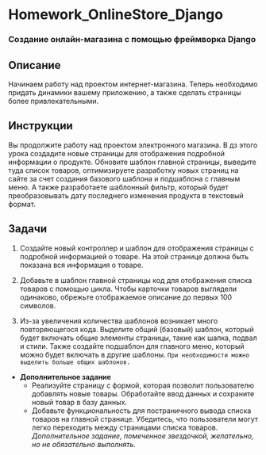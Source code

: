 # Homework_OnlineStore_Django
### Создание онлайн-магазина с помощью фреймворка Django

## Описание
Начинаем работу над проектом интернет-магазина. 
Теперь необходимо придать динамики вашему приложению, а также сделать страницы более привлекательными.

## Инcтрукции
Вы продолжите работу над проектом электронного магазина. 
В дз этого урока создадите новые страницы для отображения подробной информации о продукте. 
Обновите шаблон главной страницы, выведите туда список товаров, оптимизируете разработку новых страниц на сайте за счет создания базового шаблона и подшаблона с главным меню. 
А также разработаете шаблонный фильтр, который будет преобразовывать дату последнего изменения продукта в текстовый формат.

## Задачи
1. Создайте новый контроллер и шаблон для отображения страницы с подробной информацией о товаре. 
На этой странице должна быть показана вся информация о товаре.
   
2. Добавьте в шаблон главной страницы код для отображения списка товаров с помощью цикла. 
Чтобы карточки товаров выглядели одинаково, обрежьте отображаемое описание до первых 100 символов.

3. Из-за увеличения количества шаблонов возникает много повторяющегося кода. Выделите общий (базовый) шаблон, который будет включать общие элементы страницы, такие как шапка, подвал и стили. 
Также создайте подшаблон для главного меню, который можно будет включать в другие шаблоны.
   `При необходимости можно выделить больше общих шаблонов.`

* **Дополнительное задание**
   - Реализуйте страницу с формой, которая позволит пользователю добавлять новые товары. Обработайте ввод данных и сохраните новый товар в базу данных.
   - Добавьте функциональность для постраничного вывода списка товаров на главной странице. Убедитесь, что пользователи могут легко переходить между страницами списка товаров.
_Дополнительное задание, помеченное звездочкой, желательно, но не обязательно выполнять._